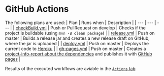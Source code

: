 # GitHub Actions

The following plans are used:
| Plan | Runs when | Description |
| --- | --- | --- |
| [checkBuild.yml](../.github/workflows/checkBuild.yml) | Push or PullRequest on develop | Checks if the project is buildable (using ``mvn -B clean package``) |
| [release.yml](../.github/workflows/release.yml) | Push on master | Builds a release jar and creates a new release draft on GitHub, where the jar is uploaded |
| [deploy.yml](../.github/workflows/deploy.yml) | Push on master | Deploys the current code to [Heroku](Heroku.md) |
| [gh-pages.yml](../.github/workflows/gh-pages.yml) | Push on master | Creates a [project-info-report about the dependencies](https://maven.apache.org/plugins/maven-project-info-reports-plugin/dependencies-mojo.html) and publishes it with [GitHub pages](https://pages.github.com/) |

Results of the executed workflows are aviable in the [``Actions`` tab](https://github.com/alb2k/fuel-filling-service/actions)
